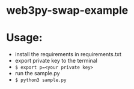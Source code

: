 # web3py-swap-example

# Usage:

-   install the requirements in requirements.txt
-   export private key to the terminal
-   `$ export p=<your private key>`
-   run the sample.py
-   `$ python3 sample.py`
